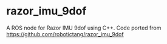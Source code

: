 razor_imu_9dof
==============

A ROS node for Razor IMU 9dof using C++.  Code ported from https://github.com/robotictang/razor_imu_9dof
